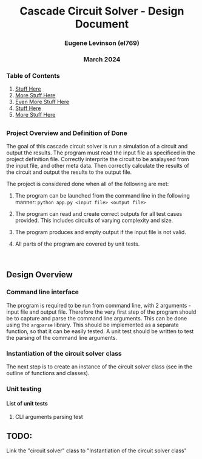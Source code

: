<h1 style="text-align: center;">Cascade Circuit Solver - Design Document</h1>
<h3 style="text-align: center;">Eugene Levinson (el769)</h3>
<h3 style="text-align: center;">March 2024</h3>

### Table of Contents

1. [Stuff Here](#stuff-here)
2. [More Stuff Here](#more-stuff-here)
3. [Even More Stuff Here](#even-more-stuff-here)
4. [Stuff Here](#stuff-here)
5. [More Stuff Here](#more-stuff-here)



##

### Project Overview and Definition of Done
The goal of this cascade circuit solver is run a simulation of a circuit and output the results. The program must read the input file as specificed in the project definition file. Correctly interprite the circuit to be analaysed from the input file, and other meta data. Then correctly calculate the results of the circuit and output the results to the output file.

The project is considered done when all of the following are met:
1. The program can be launched from the command line in the following manner: `python app.py <input file> <output file>`

2. The program can read and create correct outputs for all test cases provided. This includes circuits of varying complexity and size.

3. The program produces and empty output if the input file is not valid.

4. All parts of the program are covered by unit tests.

<br>

## Design Overview

### Command line interface
The program is required to be run from command line, with 2 arguments - input file and output file. Therefore the very first step of the program should be to capture and parse the command line arguments. This can be done using the `argparse` library. This should be implemented as a separate function, so that it can be easily tested. A unit test should be written to test the parsing of the command line arguments.

### Instantiation of the circuit solver class
The next step is to create an instance of the circuit solver class (see in the outline of functions and classes).



### Unit testing
#### List of unit tests
1. CLI arguments parsing test

## TODO:
 Link the "circuit solver" class to "Instantiation of the circuit solver class"



